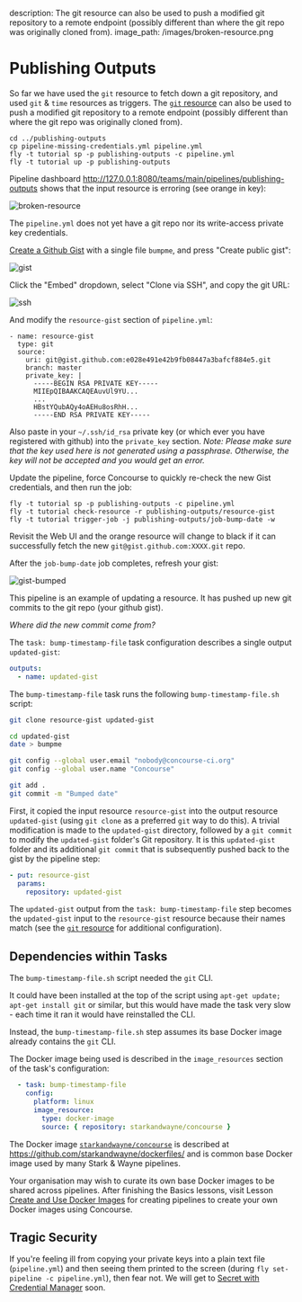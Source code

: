 description: The git resource can also be used to push a modified git repository to a remote endpoint (possibly different than where the git repo was originally cloned from).
image_path: /images/broken-resource.png

# Publishing Outputs

So far we have used the `git` resource to fetch down a git repository, and used `git` & `time` resources as triggers. The [`git` resource](https://github.com/concourse/git-resource) can also be used to push a modified git repository to a remote endpoint (possibly different than where the git repo was originally cloned from).

```
cd ../publishing-outputs
cp pipeline-missing-credentials.yml pipeline.yml
fly -t tutorial sp -p publishing-outputs -c pipeline.yml
fly -t tutorial up -p publishing-outputs
```

Pipeline dashboard http://127.0.0.1:8080/teams/main/pipelines/publishing-outputs shows that the input resource is erroring (see orange in key):

![broken-resource](/images/broken-resource.png)

The `pipeline.yml` does not yet have a git repo nor its write-access private key credentials.

[Create a Github Gist](https://gist.github.com/) with a single file `bumpme`, and press "Create public gist":

![gist](/images/gist.png)

Click the "Embed" dropdown, select "Clone via SSH", and copy the git URL:

![ssh](/images/ssh.png)

And modify the `resource-gist` section of `pipeline.yml`:

```
- name: resource-gist
  type: git
  source:
    uri: git@gist.github.com:e028e491e42b9fb08447a3bafcf884e5.git
    branch: master
    private_key: |
      -----BEGIN RSA PRIVATE KEY-----
      MIIEpQIBAAKCAQEAuvUl9YU...
      ...
      HBstYQubAQy4oAEHu8osRhH...
      -----END RSA PRIVATE KEY-----
```

Also paste in your `~/.ssh/id_rsa` private key (or which ever you have registered with github) into the `private_key` section.
_Note: Please make sure that the key used here is not generated using a passphrase. Otherwise, the key will not be accepted and you would get an error._

Update the pipeline, force Concourse to quickly re-check the new Gist credentials, and then run the job:

```
fly -t tutorial sp -p publishing-outputs -c pipeline.yml
fly -t tutorial check-resource -r publishing-outputs/resource-gist
fly -t tutorial trigger-job -j publishing-outputs/job-bump-date -w
```

Revisit the Web UI and the orange resource will change to black if it can successfully fetch the new `git@gist.github.com:XXXX.git` repo.

After the `job-bump-date` job completes, refresh your gist:

![gist-bumped](/images/gist-bumped.png)

This pipeline is an example of updating a resource. It has pushed up new git commits to the git repo (your github gist).

_Where did the new commit come from?_

The `task: bump-timestamp-file` task configuration describes a single output `updated-gist`:

```yaml
outputs:
  - name: updated-gist
```

The `bump-timestamp-file` task runs the following `bump-timestamp-file.sh` script:

```bash
git clone resource-gist updated-gist

cd updated-gist
date > bumpme

git config --global user.email "nobody@concourse-ci.org"
git config --global user.name "Concourse"

git add .
git commit -m "Bumped date"
```

First, it copied the input resource `resource-gist` into the output resource `updated-gist` (using `git clone` as a preferred `git` way to do this). A trivial modification is made to the `updated-gist` directory, followed by a `git commit` to modify the `updated-gist` folder's Git repository. It is this `updated-gist` folder and its additional `git commit` that is subsequently pushed back to the gist by the pipeline step:

```yaml
- put: resource-gist
  params:
    repository: updated-gist
```

The `updated-gist` output from the `task: bump-timestamp-file` step becomes the `updated-gist` input to the `resource-gist` resource because their names match (see the [`git` resource](https://github.com/concourse/git-resource) for additional configuration).

## Dependencies within Tasks

The `bump-timestamp-file.sh` script needed the `git` CLI.

It could have been installed at the top of the script using `apt-get update; apt-get install git` or similar, but this would have made the task very slow - each time it ran it would have reinstalled the CLI.

Instead, the `bump-timestamp-file.sh` step assumes its base Docker image already contains the `git` CLI.

The Docker image being used is described in the `image_resources` section of the task's configuration:

```yaml
  - task: bump-timestamp-file
    config:
      platform: linux
      image_resource:
        type: docker-image
        source: { repository: starkandwayne/concourse }
```

The Docker image [`starkandwayne/concourse`](https://hub.docker.com/r/starkandwayne/concourse) is described at https://github.com/starkandwayne/dockerfiles/ and is common base Docker image used by many Stark & Wayne pipelines.

Your organisation may wish to curate its own base Docker images to be shared across pipelines. After finishing the Basics lessons, visit Lesson [Create and Use Docker Images](../miscellaneous/docker-images.md) for creating pipelines to create your own Docker images using Concourse.

## Tragic Security

If you're feeling ill from copying your private keys into a plain text file (`pipeline.yml`) and then seeing them printed to the screen (during `fly set-pipeline -c pipeline.yml`), then fear not. We will get to [Secret with Credential Manager](secret-parameters.md) soon.
